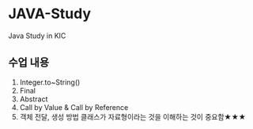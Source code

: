# JAVA-Study
Java Study in KIC

## 수업 내용

1. Integer.to~String()
2. Final
3. Abstract
4. Call by Value & Call by Reference
5. 객체 전달, 생성 방법
   클래스가 자료형이라는 것을 이해하는 것이 중요함★★★

